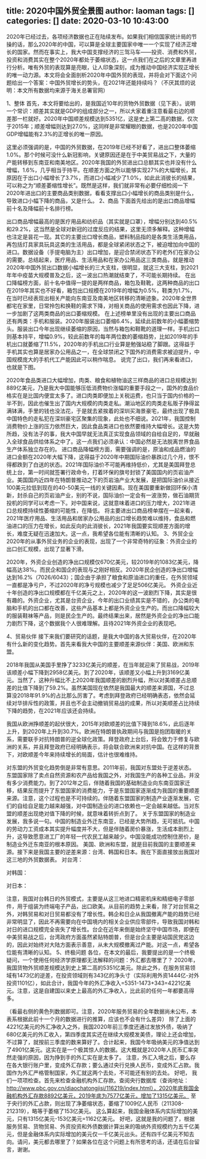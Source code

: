 title: 2020中国外贸全景图
author: laoman
tags: []
categories: []
date: 2020-03-10 10:43:00
---
2020年已经过去，各项经济数据也正在陆续发布。如果我们相信国家统计局的节操的话，那么2020年的中国，可以算是全球主要国家中唯一一个实现了经济正增长的国家。然而在事实上，我大中国支撑经济的三驾马车——投资、消费和外贸，投资和消费其实在整个2020年都处于萎缩状态，这一点我们在之后的文章里再进行分析。唯有外贸的表现算是亮眼，让人印象深刻，成为推动中国经济实现正增长的唯一动力源。本文将会全面剖析2020年中国外贸的表现，并将会对下面这个问题给出一个答案：中国外贸增长的势头，在2021年还能持续吗？（不厌其烦的说明：本文所有数据均来源于海关总署官网）
<!-- more-->
1、整体
首先，本文将要给出的，是我国近10年的货物外贸数据（见下表）。说明一个常识：顺差其实就是GDP的组成部分之一，所以大家着重注意看最右边的顺差那一栏就好。2020年中国顺差规模达到5351亿，这是史上第二高的数据，仅次于2015年；顺差增幅则达到27.0%，这同样是非常耀眼的数据，也是2020年中国GDP增幅能有2.3%的正增长的唯一原因。

这里必须强调的是，中国的外贸数据，在2019年已经不好看了，进出口整体萎缩1.0%。那个时候可没什么新冠影响，关键原因还是在于中美贸易战之下，大量的产能转移到东南亚和南美地区。2020年我国的外贸进出口总额其实也并没有什么增幅，1.6%，几乎相当于持平。在顺差方面之所以能够实现27%的大幅增长，其原因在于出口小幅增长了3.7%，而进口小幅减少了1.0%，如此此消彼长的结果，可以称之为“顺差萎缩性增长”。既然是这样，我们就非常有必要仔细检阅一下2020年进出口的主要商品类别数据，看看支撑出口小幅增长的商品类别是什么，导致进口小幅下降的商品，又是什么。
2、商品
下面首先给出的是出口商品增幅前十名及降幅前十名排行榜。

出口商品增幅最高的是医疗用品和纺织品（其实就是口罩），增幅分别达到40.5%和29.2%，这当然是全球对新冠的过度反应的结果，这里无须多解释。这种增幅也注定是昙花一现。其它的主要出口增长商品，塑料制品指的是各类生活类用品，再包括灯具家具玩具这类的生活用品，都是全球紧闭状态之下，被迫增加向中国的进口。数据设备（手提电脑为主）出口增加，是迎合禁闭状态下的老外们在家办公的需要。总结起来，医疗用品、生活用品和在家办公用品这三类商品，就是推动2020年中国外贸出口数据小幅增长的三大支柱，很明显，就这三大支柱，到2021年年中疫苗大规模普及之后，这一波出口热潮就结束了，不可能长期持续。
在出口降幅榜方面，前十名中值得一提的是两样商品，箱包及鞋靴，这两种商品的出口在2019年其实也不好看，箱包出口规模在2019年的增幅为0.5%，鞋类为1.7%，在当时已经表现出相关产能向东南亚及南美地区转移的清晰迹象。2020年全世界都宅在家里，日常拎包和换鞋的需求下降，对相关商品的使用需求也因此下降，进一步加剧了这两类商品的出口萎缩规模。
在上述榜单里没有出现的主要出口商品还有两类：手机和服装。2020年服装出口萎缩6.4%，延续此前数年的小幅萎缩势头。服装出口今年出现继续萎缩的原因，当然与箱包和鞋靴的道理一样。手机出口则基本持平，增幅0.9%，较此前数年的每年两位数的萎缩趋势，比如2019年的手机出口就萎缩了11.5%，2020年的手机出口行业算是勉强站稳了脚跟。这得益于手机其实也算是居家办公用品之一，在全球禁闭之下国外的消费需求被迫提升，中国规模庞大的手机代工产能因此可以稍作喘息。 
说完了出口，我们再来看进口，也就是下图。


2020年食品类进口大幅增加，肉类、粮食和植物油这三样商品的进口总规模达到889亿美元，乃是我大中国能够压低消费物价涨幅的重要手段之一，国外的食品价格实在是比国内便宜太多了。进口肉类即便加上关税运费，也只当于国内价格的一半不到，因此也催生出了国内大规模的肉类走私。潮汕地区的肉类走私贩子挣得盆满钵满，手里的钱也没法花，于是就去紧挨着的深圳买海景豪宅，最终出现了极具中国特色的走私犯在深圳豪宅区聚集的现象，此处也不细说。2021年，我国控制消费物价上涨的压力依然巨大，因此食品类进口也依然要维持大幅增长。这是大势所趋，没有法子的事，我大中国早就无法真正实现食品领域的自给自足的，早就融入全球食品供给体系之中了。这一点我们必须承认：中国必然是无法脱离世界食品生产体系独立存在的。 
进口商品降幅榜方面，需要强调的是，原油和成品燃油的进口金额在2020年大幅下降，这得益于2020年中期国际油价暴跌过几个月，恨不得都跌到了白送的状态。2021年国际油价不可能再维持低价，尤其是美国拜登总统上台，第一时间就签署行政命令，打着环保的旗号封锁了美国国内的页岩油产业。美国国内近四年在特朗普推动之下的页岩油产业大发展，是把国际油价从接近100美元拉低到现在的40-50美元一线的关键因素。现在美国要重新做回环保小清新，封杀自己的页岩油产业，别的不说，国际油价一定会有一波涨势，做石油期货投机的同学可以考虑一下。对中国来说，这就意味着进口的压力增大，2021年进口总规模持续性萎缩的可能性，在降低。
将主要进出口商品榜单摆在一起来看，2021年医疗用品、生活用品和居家办公用品的出口增长趋势难以维持，食品和燃油进口的压力在增长，如此反向的此消彼长，2021年我国要实现顺差方面的增长，难度无疑在迅速加大。这一点，我希望各位能有清晰的认知。
3、外贸企业
2020年的从事外贸业务的企业的表现，出现了一个非常奇特的征象：外资企业的出口创汇规模，出现了显著下滑。


2020年，外资企业创造的净出口规模仅670亿美元，较2019年的1083亿美元，降幅高达38%。而民企和国企的表现与之刚好相反。2020年民企创造的净出口增幅达到16.2%（7026/6043）；国企由于承担了粮食和原油进口的重任，在外贸领域一直都是净亏户，不过2020年的净亏规模也减少了足足506亿美元。
外资企业近十年创造的净出口规模都在千亿美元之上，2020年的这一波剧烈下降，其实是很有趣的。外资企业，尤其是台资企业，今年的出口业绩其实是不错的，办公类的电脑和手机的出口都在改善，这些产品基本上都是外资企业生产的。而出口降幅较大的服装鞋袜等产品，则是民企生产的。最终结果出来，居然是外资企业的净出口能力剧烈下降，这个数据我个人很难理解。且待2021年外资企业的表现吧。


4、贸易伙伴
接下来我们要研究的话题，是我大中国的各大贸易伙伴，在2020年有什么新的变化趋势。首先来看我大中国的主要顺差来源伙伴：美国、欧洲和东盟。

2018年我国从美国手里挣了3233亿美元的顺差，在当年就迎来了贸易战，2019年该顺差小幅下降到2958亿美元。到了2020年，该顺差又小幅上升到3169亿美元。当然了，这种升幅比不上2020年我国顺差的剧烈升幅，所以对美顺差占总顺差的比值下降到了59.2%。虽然美国现在依然是我国最大的顺差来源国，不过总算没2018年91.9%的占比那么厉害了。考虑到拜登政府已经明确表态，依然会延续对华排斥性的政策，并且也不会主动撤销贸易战的成果，所以对美顺差占比持续下降的趋势，在2021年应该还会持续。

我国从欧洲挣顺差的起伏很大，2015年对欧顺差的比值下降到18.6%，此后逐年上升，到2020年上升到30.7%。欧洲在特朗普执政期间与我国是抱团取暖的关系，需要联手对抗特朗普的逆全球化政策。拜登政府上台后，将会致力于修复与欧洲的关系，并且拜登政府已经明确表示，将会联合欧洲来对抗中国。在这样的背景下，对欧顺差今年来持续增长的局面，估计也很难维持。


对东盟的外贸变化趋势倒是非常有意思。2011年前，我国对东盟处于逆差状态。东盟国家除了卖点自然资源和农产品给我国之外，对我国生产的各种工业品，并没有多少消费能力。到了2012年之后，伴随着我国的基础制造业向东南亚国家迁移，结果反而提升了东盟国家的消费能力，于是东盟国家逐渐成为我国的重要顺差来源。注意，这个过程也是不可持续的。伴随着东盟国家的制造产业逐渐发展，它们的自给自足能力越来越强，对中国制造业的进口依赖也一定会越来越低。当对东盟的顺差出现绝对值下降的时候，就意味着转折点到了。
关于东盟国家的制造业发展，我多说一句。中国的制造业外迁东南亚，已经是大势所趋，无可抵抗。中国的劳动力工资成本其实提升幅度并不大，但是伴随着房价暴涨，生活成本剧烈上升，这导致愿意进工厂的年轻一代农民工越来越少。中国没能成功控制住房价，是制造业外迁东南亚的根本原因。
美国、欧洲和东盟，就是目前我国的主要顺差来源。接下来是我国主要的逆差来源：台湾、韩国和日本。我在下面直接放出我国对这三地的外贸数据表。
对台湾：


对韩国：


对日本：


注意，我国对台韩日的外贸模式，主要是从这三地进口精密机床和精细电子零部件，用于组装为终端电子产品，出口欧美。从目前的趋势上来看，除了对台贸易之外，对韩贸易和对日贸易都没有了增长性。韩企和日企从我国撤离产能的趋势已经非常明显了，因此不再需要向在中国境内的相关企业供应零部件，导致我国对韩和对日的进口规模完全丧失了增长性。台企在近年来倒是始终坚守中国市场，即便在中美贸易战之后，台湾政府方面虽然紧贴特朗普，但是台企主要是站国民党这边的，因此对始终对大陆方面表示善意，从未大规模撤离过产能。对这一点，希望各位能有清晰的认知。 
5、终极问题
各位，在本文的最后，我要提出的是一个终极疑问，一个使用任何经济学原理都无法解释的问题：外汇都去哪里了？
2020年，我国货物外贸顺差规模达到史上第二高的5351亿美元。除此之外，在服务贸易领域有1473亿的逆差，在投资领域则有343亿的净头寸（实际利用外资1444亿-对外投资1101亿），如此合计，我国今年的外汇净收入=5351-1473+343=4221亿美元。注意，这是自建国以来史上最高的外汇净收入，比此前的任何一年都要高得多。


（看最右侧的黄色列数据即可。注意，2020年服务贸易的全年数据尚未公布，本表系根据此前十一个月的数据进行的推算，应该也不会有什么差异）
除了上面的4221亿美元的外汇净收入之外，我国2020年前三季度还通过发放外债，吸纳了680亿美元的外汇收入，第四季度其实还在继续大规模发美债，理论上还会增加，不过算了，就按前三季度的数来算好了。合计起来，我国今年吸纳美元的净值达到了4901亿美元。这实在是一个极其惊人的数据。这大概就是2020年人民币汇率突然走强的原因，因为挣到手的外汇实在是太多了。
注意，外汇入境之后，要么存在各大银行账户里，变成外汇存款；要么通过央行兑换人民币，变成外汇占款。我国作为外汇严格管制国家，外汇就这两个去处，不可能还有别的去处。
好吧， 我们一项项检查。首先来检查金融机构外汇存款。查阅央行数据库（查询地址：http://www.pbc.gov.cn/diaochatongjisi/116219/index.html），2020年底我国金融机构外汇存款8892亿美元，2019年底为7577亿美元，增加了1315亿美元。
至于央行的外汇占款，则出现了净萎缩状态，萎缩了1009亿人民币（211308-212319），略等于萎缩了153亿美元。
这么算起来，我国金融体系内实际增加的美元，只有1315亿美元-153亿美元=1162亿美元。
好吧，这就是我的问题了，根据服务贸易、货物贸易、外资投资和外债数据计算出来的吸纳外资规模约为五千亿美元，但是金融体系内实际增加的美元仅一千亿美元出头。还有四千亿美元不知去向。请问，美元都去哪里了？如果各位在这个问题上有所思考的话，还请在后台留言，谢谢。